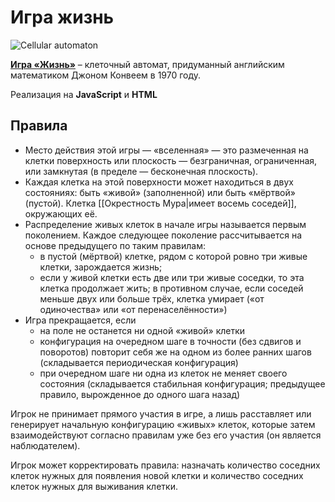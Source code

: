 # Игра жизнь

![Cellular automaton](https://user-images.githubusercontent.com/64311703/97786165-a82ae480-1ba1-11eb-9019-c5c7e7866882.png) 

[**Игра «Жизнь»**](https://ru.wikipedia.org/wiki/Игра_«Жизнь») – клеточный автомат, придуманный английским математиком Джоном Конвеем в 1970 году.

Реализация на **JavaScript** и **HTML**

## Правила

* Место действия этой игры — «вселенная» — это размеченная на клетки поверхность или плоскость — безграничная, ограниченная, или замкнутая (в пределе — бесконечная плоскость).
* Каждая клетка на этой поверхности может находиться в двух состояниях: быть «живой» (заполненной) или быть «мёртвой» (пустой). Клетка [[Окрестность Мура|имеет восемь соседей]], окружающих её.
* Распределение живых клеток в начале игры называется первым поколением. Каждое следующее поколение рассчитывается на основе предыдущего по таким правилам:
    * в пустой (мёртвой) клетке, рядом с которой ровно три живые клетки, зарождается жизнь;
    * если у живой клетки есть две или три живые соседки, то эта клетка продолжает жить; в противном случае, если соседей меньше двух или больше трёх, клетка умирает («от одиночества» или «от перенаселённости»)
* Игра прекращается, если
    * на поле не останется ни одной «живой» клетки
    * конфигурация на очередном шаге в точности (без сдвигов и поворотов) повторит себя же на одном из более ранних шагов (складывается периодическая конфигурация)
    * при очередном шаге ни одна из клеток не меняет своего состояния (складывается стабильная конфигурация; предыдущее правило, вырожденное до одного шага назад)

Игрок не принимает прямого участия в игре, а лишь расставляет или генерирует начальную конфигурацию «живых» клеток, которые затем взаимодействуют согласно правилам уже без его участия (он является наблюдателем).

Игрок может корректировать правила: назначать количество соседних клеток нужных для появления новой клетки и количество соседних клеток нужных для выживания клетки.
